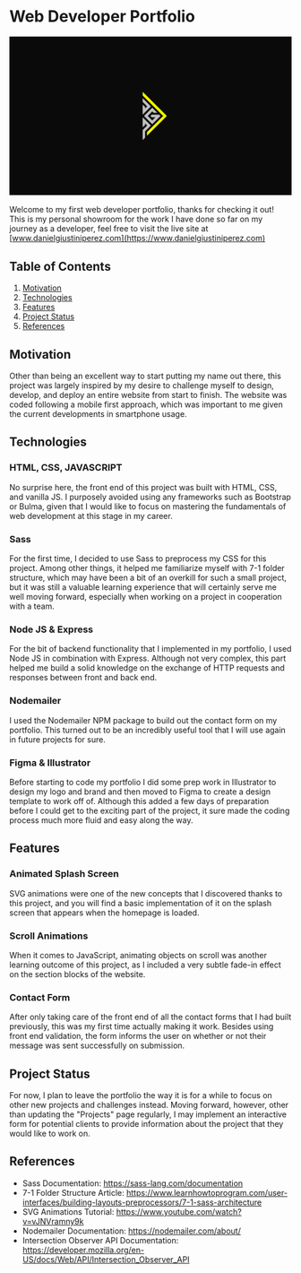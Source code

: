 # Web Developer Portfolio

![Web Developer Portfolio](https://github.com/daniel-g-p/web-developer-portfolio/blob/master/cover_image.PNG)

Welcome to my first web developer portfolio, thanks for checking it out! This is my personal showroom for the work I have done so far on my journey as a developer, feel free to visit the live site at [www.danielgiustiniperez.com](https://www.danielgiustiniperez.com)

## Table of Contents

1. [Motivation](#motivation)
2. [Technologies](#technologies)
3. [Features](#features)
4. [Project Status](#project-status)
5. [References](#references)

## Motivation

Other than being an excellent way to start putting my name out there, this project was largely inspired by my desire to challenge myself to design, develop, and deploy an entire website from start to finish. The website was coded following a mobile first approach, which was important to me given the current developments in smartphone usage.

## Technologies

### HTML, CSS, JAVASCRIPT

No surprise here, the front end of this project was built with HTML, CSS, and vanilla JS. I purposely avoided using any frameworks such as Bootstrap or Bulma, given that I would like to focus on mastering the fundamentals of web development at this stage in my career.

### Sass

For the first time, I decided to use Sass to preprocess my CSS for this project. Among other things, it helped me familiarize myself with 7-1 folder structure, which may have been a bit of an overkill for such a small project, but it was still a valuable learning experience that will certainly serve me well moving forward, especially when working on a project in cooperation with a team.

### Node JS & Express

For the bit of backend functionality that I implemented in my portfolio, I used Node JS in combination with Express. Although not very complex, this part helped me build a solid knowledge on the exchange of HTTP requests and responses between front and back end.

### Nodemailer

I used the Nodemailer NPM package to build out the contact form on my portfolio. This turned out to be an incredibly useful tool that I will use again in future projects for sure.

### Figma & Illustrator

Before starting to code my portfolio I did some prep work in Illustrator to design my logo and brand and then moved to Figma to create a design template to work off of. Although this added a few days of preparation before I could get to the exciting part of the project, it sure made the coding process much more fluid and easy along the way.

## Features

### Animated Splash Screen

SVG animations were one of the new concepts that I discovered thanks to this project, and you will find a basic implementation of it on the splash screen that appears when the homepage is loaded.

### Scroll Animations

When it comes to JavaScript, animating objects on scroll was another learning outcome of this project, as I included a very subtle fade-in effect on the section blocks of the website.

### Contact Form

After only taking care of the front end of all the contact forms that I had built previously, this was my first time actually making it work. Besides using front end validation, the form informs the user on whether or not their message was sent successfully on submission.

## Project Status

For now, I plan to leave the portfolio the way it is for a while to focus on other new projects and challenges instead. Moving forward, however, other than updating the "Projects" page regularly, I may implement an interactive form for potential clients to provide information about the project that they would like to work on.

## References

* Sass Documentation: https://sass-lang.com/documentation
* 7-1 Folder Structure Article: https://www.learnhowtoprogram.com/user-interfaces/building-layouts-preprocessors/7-1-sass-architecture
* SVG Animations Tutorial: https://www.youtube.com/watch?v=vJNVramny9k
* Nodemailer Documentation: https://nodemailer.com/about/
* Intersection Observer API Documentation: https://developer.mozilla.org/en-US/docs/Web/API/Intersection_Observer_API
